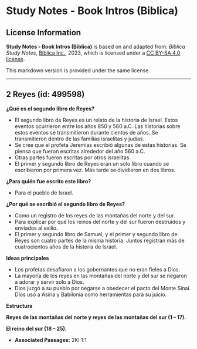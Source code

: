 # Study Notes - Book Intros (Biblica)

## License Information

**Study Notes - Book Intros (Biblica)** is based on and adapted from: _Biblica Study Notes_, [Biblica Inc.](https://www.biblica.com/), 2023, which is licensed under a [CC BY-SA 4.0 license](https://creativecommons.org/licenses/by-sa/4.0/legalcode.en).

This markdown version is provided under the same license.



--------------------------------

## 2 Reyes (id: 499598)

**¿Qué es el segundo libro de Reyes?**

* El segundo libro de Reyes es un relato de la historia de Israel. Estos eventos ocurrieron entre los años 850 y 560 a.C. Las historias sobre estos eventos se transmitieron durante cientos de años. Se transmitieron dentro de las familias israelitas y judías.
* Se cree que el profeta Jeremías escribió algunas de estas historias. Se piensa que fueron escritas alrededor del año 560 a.C.
* Otras partes fueron escritas por otros israelitas.
* El primer y segundo libro de Reyes eran un solo libro cuando se escribieron por primera vez. Más tarde se dividieron en dos libros.

**¿Para quién fue escrito este libro?**

* Para el pueblo de Israel.

**¿Por qué se escribió el segundo libro de Reyes?**

* Como un registro de los reyes de las montañas del norte y del sur.
* Para explicar por qué los reinos del norte y del sur fueron destruidos y enviados al exilio.
* El primer y segundo libro de Samuel, y el primer y segundo libro de Reyes son cuatro partes de la misma historia. Juntos registran más de cuatrocientos años de la historia de Israel.

**Ideas principales**

* Los profetas desafiaron a los gobernantes que no eran fieles a Dios.
* La mayoría de los reyes en las montañas del norte y del sur se negaron a adorar y servir solo a Dios.
* Dios juzgó a su pueblo por negarse a obedecer el pacto del Monte Sinaí. Dios usó a Asiria y Babilonia como herramientas para su juicio.

**Estructura**

**Reyes de las montañas del norte y reyes de las montañas del sur (1 – 17\).**

**El reino del sur (18 ­– 25\).**

* **Associated Passages:** 2KI 1:1


